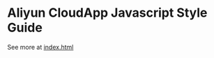 Aliyun CloudApp Javascript Style Guide
======================================

See more at [index.html](http://robinqu.github.com/js-style-guide/)